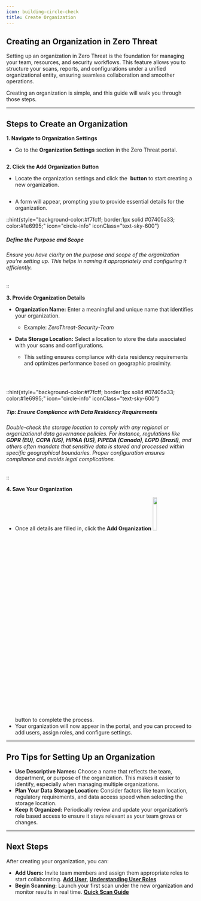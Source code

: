 ```yaml
---
icon: building-circle-check
title: Create Organization
---
```


## Creating an Organization in Zero Threat

Setting up an organization in Zero Threat is the foundation for managing your team, resources, and security workflows. This feature allows you to structure your scans, reports, and configurations under a unified organizational entity, ensuring seamless collaboration and smoother operations.

Creating an organization is simple, and this guide will walk you through those steps.

---

## Steps to Create an Organization

**1. Navigate to Organization Settings**

- Go to the **Organization Settings** section in the Zero Threat portal.

<img src="/image (69).png" alt="">

**2. Click the Add Organization Button**

- Locate the organization settings and click the <img src="/image (71).png" alt="" data-size="original" style="display:inline"> **button** to start creating a new organization.

<img src="/image (70).png" alt="">

- A form will appear, prompting you to provide essential details for the organization.

::hint{style="background-color:#f7fcff; border:1px solid #07405a33; color:#1e6995;" icon="circle-info" iconClass="text-sky-600"}

##### **Define the Purpose and Scope**

###### Ensure you have clarity on the purpose and scope of the organization you're setting up. This helps in naming it appropriately and configuring it efficiently.

::

**3. Provide Organization Details**

- **Organization Name:** Enter a meaningful and unique name that identifies your organization.
  - Example: _ZeroThreat-Security-Team_
- **Data Storage Location:** Select a location to store the data associated with your scans and configurations.

  - This setting ensures compliance with data residency requirements and optimizes performance based on geographic proximity.
    <img src="/image (72).png" alt="" style="display:block; margin:30px auto;">

::hint{style="background-color:#f7fcff; border:1px solid #07405a33; color:#1e6995;" icon="circle-info" iconClass="text-sky-600"}

##### **Tip: Ensure Compliance with Data Residency Requirements**

###### Double-check the storage location to comply with any regional or organizational data governance policies. For instance, regulations like **GDPR (EU)**, **CCPA (US)**, **HIPAA (US)**, **PIPEDA (Canada)**, **LGPD (Brazil)**, and others often mandate that sensitive data is stored and processed within specific geographical boundaries. Proper configuration ensures compliance and avoids legal complications.

::

**4. Save Your Organization**

- Once all details are filled in, click the **Add Organization** <img src="/image (73).png" alt="" width="15%" data-size="line" style="display:inline"> button to complete the process.
- Your organization will now appear in the portal, and you can proceed to add users, assign roles, and configure settings.

---

## Pro Tips for Setting Up an Organization

- **Use Descriptive Names:** Choose a name that reflects the team, department, or purpose of the organization. This makes it easier to identify, especially when managing multiple organizations.
- **Plan Your Data Storage Location:** Consider factors like team location, regulatory requirements, and data access speed when selecting the storage location.
- **Keep It Organized:** Periodically review and update your organization’s role based access to ensure it stays relevant as your team grows or changes.

---

## Next Steps

After creating your organization, you can:

- **Add Users:** Invite team members and assign them appropriate roles to start collaborating. [**Add User**](add-user.md 'mention'), [**Understanding User Roles**](understanding-user-roles.md 'mention')
- **Begin Scanning:** Launch your first scan under the new organization and monitor results in real time. [**Quick Scan Guide**](../getting-started/publish-your-docs.md 'mention')
